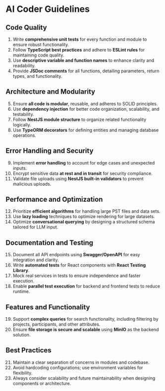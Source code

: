 # AI Coder Guidelines

## Code Quality
1. Write **comprehensive unit tests** for every function and module to ensure robust functionality.
2. Follow **TypeScript best practices** and adhere to **ESLint rules** for maintaining code quality.
3. Use **descriptive variable and function names** to enhance clarity and readability.
4. Provide **JSDoc comments** for all functions, detailing parameters, return types, and functionality.

## Architecture and Modularity
5. Ensure **all code is modular**, reusable, and adheres to SOLID principles.
6. Use **dependency injection** for better code organization, scalability, and testability.
7. Follow **NestJS module structure** to organize related functionality logically.
8. Use **TypeORM decorators** for defining entities and managing database operations.

## Error Handling and Security
9. Implement **error handling** to account for edge cases and unexpected inputs.
10. Encrypt sensitive data **at rest and in transit** for security compliance.
11. Validate file uploads using **NestJS built-in validators** to prevent malicious uploads.

## Performance and Optimization
12. Prioritize **efficient algorithms** for handling large PST files and data sets.
13. Use **lazy loading** techniques to optimize rendering for large datasets.
14. Optimize **conversational querying** by designing a structured schema tailored for LLM input.

## Documentation and Testing
15. Document all API endpoints using **Swagger/OpenAPI** for easy integration and clarity.
16. Write **automated tests** for React components with **React Testing Library**.
17. Mock real services in tests to ensure independence and faster execution.
18. Enable **parallel test execution** for backend and frontend tests to reduce runtime.

## Features and Functionality
19. Support **complex queries** for search functionality, including filtering by projects, participants, and other attributes.
20. Ensure **file storage is secure and scalable** using **MinIO** as the backend solution.

## Best Practices
21. Maintain a clear separation of concerns in modules and codebase.
22. Avoid hardcoding configurations; use environment variables for flexibility.
23. Always consider scalability and future maintainability when designing components or architecture.

